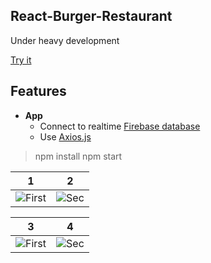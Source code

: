 ## React-Burger-Restaurant
Under heavy development

[Try it](https://goxr3plus.github.io/React-Burger-Restaurant/)

## Features
- **App**
  - Connect to realtime [Firebase database](https://react-my-burger-c7029.firebaseio.com/)
  - Use [Axios.js](https://github.com/axios/axios)

>npm install
>npm start

| 1 | 2
|:-:|:-:|
| ![First](https://user-images.githubusercontent.com/20374208/52959414-cd13ff80-339e-11e9-86fd-efe02b438709.png) | ![Sec](https://user-images.githubusercontent.com/20374208/52959415-cdac9600-339e-11e9-990e-b85cd3bf10d7.png) |

| 3 | 4
|:-:|:-:|
| ![First](https://user-images.githubusercontent.com/20374208/52959417-cdac9600-339e-11e9-8b4e-e6c6277e4745.gif) | ![Sec](https://user-images.githubusercontent.com/20374208/53018739-d31be600-345b-11e9-8eb0-baee862db877.gif) |

